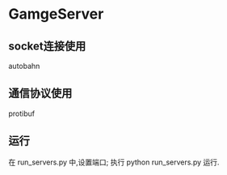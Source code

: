 # GamgeServer
## socket连接使用
autobahn
## 通信协议使用
protibuf

## 运行
在 run_servers.py 中,设置端口;
执行 python run_servers.py 运行.
